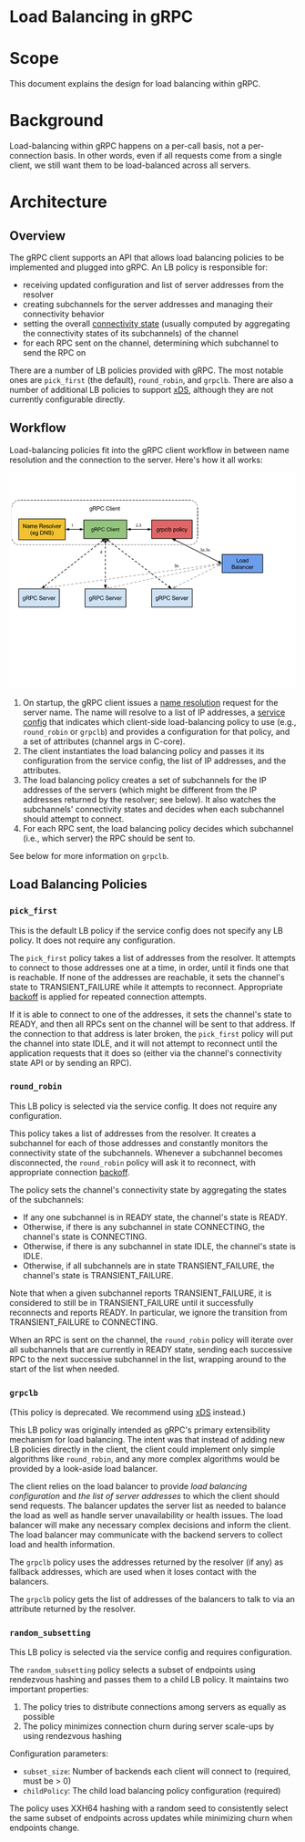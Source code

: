 Load Balancing in gRPC
======================

# Scope

This document explains the design for load balancing within gRPC.

# Background

Load-balancing within gRPC happens on a per-call basis, not a
per-connection basis.  In other words, even if all requests come from a
single client, we still want them to be load-balanced across all servers.

# Architecture

## Overview

The gRPC client supports an API that allows load balancing policies to
be implemented and plugged into gRPC.  An LB policy is responsible for:
- receiving updated configuration and list of server addresses from the
  resolver
- creating subchannels for the server addresses and managing their
  connectivity behavior
- setting the overall [connectivity state](connectivity-semantics-and-api.md)
  (usually computed by aggregating the connectivity states of its subchannels)
  of the channel
- for each RPC sent on the channel, determining which subchannel to send
  the RPC on

There are a number of LB policies provided with gRPC.  The most
notable ones are `pick_first` (the default), `round_robin`, and
`grpclb`.  There are also a number of additional LB policies to support
[xDS](grpc_xds_features.md), although they are not currently configurable
directly.

## Workflow

Load-balancing policies fit into the gRPC client workflow in between
name resolution and the connection to the server.  Here's how it all
works:

![image](images/load-balancing.png)

1. On startup, the gRPC client issues a [name resolution](naming.md) request
   for the server name.  The name will resolve to a list of IP addresses,
   a [service config](service_config.md) that indicates which client-side
   load-balancing policy to use (e.g., `round_robin` or `grpclb`) and
   provides a configuration for that policy, and a set of attributes
   (channel args in C-core).
2. The client instantiates the load balancing policy and passes it its
   configuration from the service config, the list of IP addresses, and
   the attributes.
3. The load balancing policy creates a set of subchannels for the IP
   addresses of the servers (which might be different from the IP
   addresses returned by the resolver; see below).  It also watches the
   subchannels' connectivity states and decides when each subchannel
   should attempt to connect.
4. For each RPC sent, the load balancing policy decides which
   subchannel (i.e., which server) the RPC should be sent to.

See below for more information on `grpclb`.

## Load Balancing Policies

### `pick_first`

This is the default LB policy if the service config does not specify any
LB policy.  It does not require any configuration.

The `pick_first` policy takes a list of addresses from the resolver.  It
attempts to connect to those addresses one at a time, in order, until it
finds one that is reachable.  If none of the addresses are reachable, it
sets the channel's state to TRANSIENT_FAILURE while it attempts to
reconnect.  Appropriate [backoff](connection-backoff.md) is applied for
repeated connection attempts.

If it is able to connect to one of the addresses, it sets the channel's
state to READY, and then all RPCs sent on the channel will be sent to
that address.  If the connection to that address is later broken,
the `pick_first` policy will put the channel into state IDLE, and it
will not attempt to reconnect until the application requests that it
does so (either via the channel's connectivity state API or by sending
an RPC).

### `round_robin`

This LB policy is selected via the service config.  It does not require
any configuration.

This policy takes a list of addresses from the resolver.  It creates a
subchannel for each of those addresses and constantly monitors the
connectivity state of the subchannels.  Whenever a subchannel becomes
disconnected, the `round_robin` policy will ask it to reconnect, with
appropriate connection [backoff](connection-backoff.md).

The policy sets the channel's connectivity state by aggregating the
states of the subchannels:
- If any one subchannel is in READY state, the channel's state is READY.
- Otherwise, if there is any subchannel in state CONNECTING, the channel's
  state is CONNECTING.
- Otherwise, if there is any subchannel in state IDLE, the channel's state is
  IDLE.
- Otherwise, if all subchannels are in state TRANSIENT_FAILURE, the channel's
  state is TRANSIENT_FAILURE.

Note that when a given subchannel reports TRANSIENT_FAILURE, it is
considered to still be in TRANSIENT_FAILURE until it successfully
reconnects and reports READY.  In particular, we ignore the transition
from TRANSIENT_FAILURE to CONNECTING.

When an RPC is sent on the channel, the `round_robin` policy will
iterate over all subchannels that are currently in READY state, sending
each successive RPC to the next successive subchannel in the list,
wrapping around to the start of the list when needed.

### `grpclb`

(This policy is deprecated.  We recommend using [xDS](grpc_xds_features.md)
instead.)

This LB policy was originally intended as gRPC's primary extensibility
mechanism for load balancing.  The intent was that instead of adding new
LB policies directly in the client, the client could implement only
simple algorithms like `round_robin`, and any more complex algorithms
would be provided by a look-aside load balancer.

The client relies on the load balancer to provide _load balancing
configuration_ and _the list of server addresses_ to which the client should
send requests. The balancer updates the server list as needed to balance
the load as well as handle server unavailability or health issues. The
load balancer will make any necessary complex decisions and inform the
client. The load balancer may communicate with the backend servers to
collect load and health information.

The `grpclb` policy uses the addresses returned by the resolver (if any)
as fallback addresses, which are used when it loses contact with the
balancers.

The `grpclb` policy gets the list of addresses of the balancers to talk to
via an attribute returned by the resolver.

### `random_subsetting`

This LB policy is selected via the service config and requires configuration.

The `random_subsetting` policy selects a subset of endpoints using rendezvous
hashing and passes them to a child LB policy. It maintains two important properties:

1. The policy tries to distribute connections among servers as equally as possible
2. The policy minimizes connection churn during server scale-ups by using
   rendezvous hashing

Configuration parameters:
- `subset_size`: Number of backends each client will connect to (required, must be > 0)
- `childPolicy`: The child load balancing policy configuration (required)

The policy uses XXH64 hashing with a random seed to consistently select the same
subset of endpoints across updates while minimizing churn when endpoints change.
